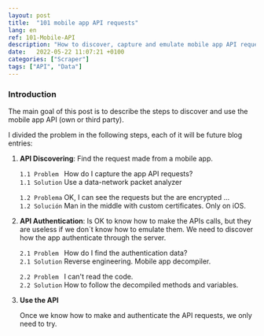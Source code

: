 ```yaml
---
layout: post
title:  "101 mobile app API requests"
lang: en
ref: 101-Mobile-API
description: "How to discover, capture and emulate mobile app API requests."
date:   2022-05-22 11:07:21 +0100
categories: ["Scraper"]
tags: ["API", "Data"]
---
```


### Introduction
The main goal of this post is to describe the steps to discover and use the mobile app API (own or third party).

I divided the problem in the following steps, each of it will be future blog entries: 

1. **API Discovering**: Find the request made from a mobile app.

    `1.1 Problem ` How do I capture the app API requests?\
    `1.1 Solution` Use a data-network packet analyzer
    
    `1.2 Problema` OK, I can see the requests but the are encrypted ...\
    `1.2 Solución` Man in the middle with custom certificates. Only on iOS.
        
2. **API Authentication**: Is OK to know how to make the APIs calls, but they are useless if we don´t know how to emulate them. We need to discover how the app authenticate through the server.
    
    `2.1 Problem ` How do I find the authentication data?\
    `2.1 Solution` Reverse engineering. Mobile app decompiler.
    
    `2.2 Problem ` I can't read the code.\
    `2.2 Solution` How to follow the decompiled methods and variables.

3. **Use the API**

    Once we know how to make and authenticate the API requests, we only need to try.